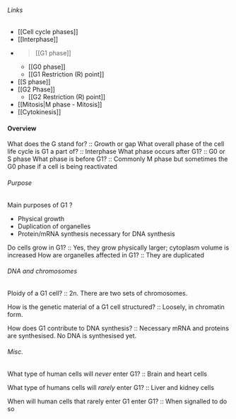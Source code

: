 ###### Links
- [[Cell cycle phases]]
- [[Interphase]]
- > [[G1 phase]]
	- [[G0 phase]]
	- [[G1 Restriction (R) point]]
- [[S phase]]
- [[G2 Phase]]
	- [[G2 Restriction (R) point]]
- [[Mitosis|M phase - Mitosis]]
- [[Cytokinesis]]

#### Overview
What does the G stand for? :: Growth or gap
What overall phase of the cell life cycle is G1 a part of? :: Interphase
What phase occurs after G1? :: G0 or S phase
What phase is before G1? :: Commonly M phase but sometimes the G0 phase if a cell is being reactivated

###### Purpose
Main purposes of G1
?
- Physical growth
- Duplication of organelles
- Protein/mRNA synthesis necessary for DNA synthesis

Do cells grow in G1? :: Yes, they grow physically larger; cytoplasm volume is increased
How are organelles affected in G1? :: They are duplicated

###### DNA and chromosomes
Ploidy of a G1 cell? :: 2n. There are two sets of chromosomes.

How is the genetic material of a G1 cell structured? :: Loosely, in chromatin form.

How does G1 contribute to DNA synthesis? :: Necessary mRNA and proteins are synthesised. No DNA is synthesised yet.


###### Misc.
What type of human cells will *never* enter G1? :: Brain and heart cells

What type of humans cells will *rarely* enter G1? :: Liver and kidney cells

When will human cells that rarely enter G1 enter G1? :: When signalled to do so